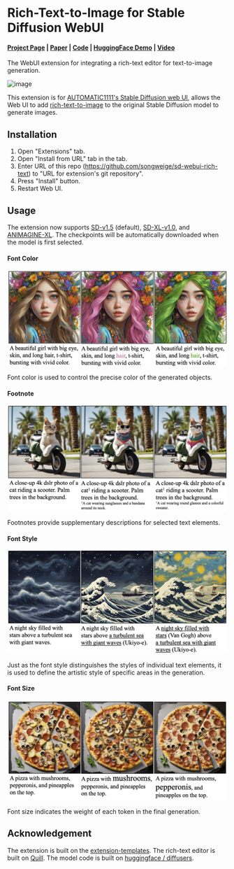 # Rich-Text-to-Image for Stable Diffusion WebUI
#### [Project Page](https://rich-text-to-image.github.io/) | [Paper](https://arxiv.org/abs/2304.06720) | [Code](https://github.com/songweige/rich-text-to-image) | [HuggingFace Demo](https://huggingface.co/spaces/songweig/rich-text-to-image) | [Video](https://youtu.be/ihDbAUh0LXk)

The WebUI extension for integrating a rich-text editor for text-to-image generation.

![image](https://github.com/songweige/sd-webui-rich-text/assets/22885450/c57cf981-8332-41fb-8f47-b03238311ca4)

This extension is for [AUTOMATIC1111's Stable Diffusion web UI](https://github.com/AUTOMATIC1111/stable-diffusion-webui), allows the Web UI to add [rich-text-to-image](https://rich-text-to-image.github.io/) to the original Stable Diffusion model to generate images. 

## Installation

1. Open "Extensions" tab.
1. Open "Install from URL" tab in the tab.
1. Enter URL of this repo (https://github.com/songweige/sd-webui-rich-text) to "URL for extension's git repository".
1. Press "Install" button.
1. Restart Web UI.

## Usage

The extension now supports [SD-v1.5](https://huggingface.co/runwayml/stable-diffusion-v1-5) (default), [SD-XL-v1.0](https://huggingface.co/stabilityai/stable-diffusion-xl-base-1.0), and [ANIMAGINE-XL](https://huggingface.co/Linaqruf/animagine-xl). The checkpoints will be automatically downloaded when the model is first selected.


#### Font Color

![color](assets/color.png)

Font color is used to control the precise color of the generated objects. 

#### Footnote

![footnote](assets/footnote.png)

Footnotes provide supplementary descriptions for selected text elements. 

#### Font Style

![style](assets/font.png)

Just as the font style distinguishes the styles of individual text elements, it is used to define the artistic style of specific areas in the generation.

#### Font Size

![size](assets/size.png)

Font size indicates the weight of each token in the final generation.

## Acknowledgement

The extension is built on the [extension-templates](https://github.com/udon-universe/stable-diffusion-webui-extension-templates). The rich-text editor is built on [Quill](https://quilljs.com/). The model code is built on [huggingface / diffusers](https://github.com/huggingface/diffusers#readme).
